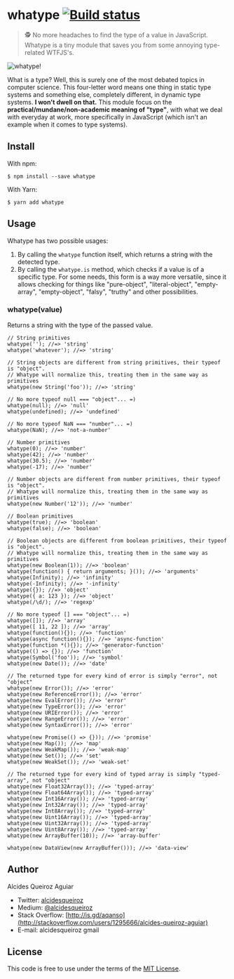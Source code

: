 # whatype [![Build status](https://travis-ci.org/alcidesqueiroz/whatype.svg?branch=master)](https://travis-ci.org/alcidesqueiroz/whatype)

> 🕵 No more headaches to find the type of a value in JavaScript. Whatype is a tiny module that saves you from some annoying type-related WTFJS's.

![whatype!](https://gist.githubusercontent.com/alcidesqueiroz/c3d6c6edc559194bc37a2c464a21768d/raw/10b3f54010355c3bedfa3dbe7a1fb30ab0709c11/whatype.png)

What is a type? Well, this is surely one of the most debated topics in computer science. This four-letter word means one thing in static type systems and something else, completely different, in dynamic type systems. **I won't dwell on that.** This module focus on the **practical/mundane/non-academic meaning of "type"**, with what we deal with everyday at work, more specifically in JavaScript (which isn't an example when it comes to type systems).

## Install

With npm:
```
$ npm install --save whatype
```

With Yarn:

```
$ yarn add whatype
```

## Usage
Whatype has two possible usages:
1. By calling the `whatype` function itself, which returns a string with the detected type.
2. By calling the `whatype.is` method, which checks if a value is of a specific type. For some needs, this form is a way more versatile, since it allows checking for things like "pure-object", "literal-object",  "empty-array", "empty-object", "falsy", "truthy" and other possibilities.

### whatype(value)

Returns a string with the type of the passed value.

```
// String primitives
whatype(''); //=> 'string'
whatype('whatever'); //=> 'string'

// String objects are different from string primitives, their typeof is "object".
// Whatype will normalize this, treating them in the same way as primitives
whatype(new String('foo')); //=> 'string'

// No more typeof null === "object"... =)
whatype(null); //=> 'null'
whatype(undefined); //=> 'undefined'

// No more typeof NaN === "number"... =)
whatype(NaN); //=> 'not-a-number'

// Number primitives
whatype(0); //=> 'number'
whatype(42); //=> 'number'
whatype(30.5); //=> 'number'
whatype(-17); //=> 'number'

// Number objects are different from number primitives, their typeof is "object".
// Whatype will normalize this, treating them in the same way as primitives
whatype(new Number('12')); //=> 'number'

// Boolean primitives
whatype(true); //=> 'boolean'
whatype(false); //=> 'boolean'

// Boolean objects are different from boolean primitives, their typeof is "object".
// Whatype will normalize this, treating them in the same way as primitives
whatype(new Boolean(1)); //=> 'boolean'
whatype(function() { return arguments; }()); //=> 'arguments'
whatype(Infinity); //=> 'infinity'
whatype(-Infinity); //=> '-infinity'
whatype({}); //=> 'object'
whatype({ a: 123 }); //=> 'object'
whatype(/\d/); //=> 'regexp'

// No more typeof [] === "object"... =)
whatype([]); //=> 'array'
whatype([ 11, 22 ]); //=> 'array'
whatype(function(){}); //=> 'function'
whatype(async function(){}); //=> 'async-function'
whatype(function *(){}); //=> 'generator-function'
whatype(() => {}); //=> 'function'
whatype(Symbol('foo')); //=> 'symbol'
whatype(new Date()); //=> 'date'

// The returned type for every kind of error is simply "error", not "object"
whatype(new Error()); //=> 'error'
whatype(new ReferenceError()); //=> 'error'
whatype(new EvalError()); //=> 'error'
whatype(new TypeError()); //=> 'error'
whatype(new URIError()); //=> 'error'
whatype(new RangeError()); //=> 'error'
whatype(new SyntaxError()); //=> 'error'

whatype(new Promise(() => {})); //=> 'promise'
whatype(new Map()); //=> 'map'
whatype(new WeakMap()); //=> 'weak-map'
whatype(new Set()); //=> 'set'
whatype(new WeakSet()); //=> 'weak-set'

// The returned type for every kind of typed array is simply "typed-array", not "object"
whatype(new Float32Array()); //=> 'typed-array'
whatype(new Float64Array()); //=> 'typed-array'
whatype(new Int16Array()); //=> 'typed-array'
whatype(new Int32Array()); //=> 'typed-array'
whatype(new Int8Array()); //=> 'typed-array'
whatype(new Uint16Array()); //=> 'typed-array'
whatype(new Uint32Array()); //=> 'typed-array'
whatype(new Uint8Array()); //=> 'typed-array'
whatype(new ArrayBuffer(10)); //=> 'array-buffer'

whatype(new DataView(new ArrayBuffer())); //=> 'data-view'
```

## Author

Alcides Queiroz Aguiar

- Twitter: [alcidesqueiroz](https://twitter.com/alcidesqueiroz)
- Medium: [@alcidesqueiroz](https://medium.com/@alcidesqueiroz)
- Stack Overflow: [http://is.gd/aqanso](http://stackoverflow.com/users/1295666/alcides-queiroz-aguiar)
- E-mail: alcidesqueiroz <at> gmail

## License

This code is free to use under the terms of the [MIT License](LICENSE.md).

